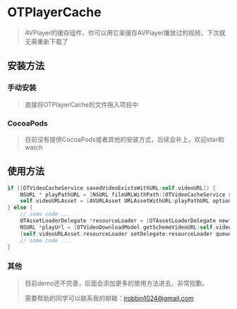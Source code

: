 # OTPlayerCache

> AVPlayer的缓存组件，你可以用它来缓存AVPlayer播放过的视频，下次就无需重新下载了



## 安装方法

### 手动安装

> 直接将OTPlayerCache的文件拖入项目中

### CocoaPods

> 目前没有提供CocoaPods或者其他的安装方式，后续会补上，欢迎star和watch

## 使用方法

```objective-c
if ([OTVideoCacheService savedVideoExistsWithURL:self.videoURL]) {
    NSURL * playPathURL = [NSURL fileURLWithPath:[OTVideoCacheService savedVideoPathWithURL:self.videoURL]];
    self.videoURLAsset = [AVURLAsset URLAssetWithURL:playPathURL options:nil];
} else {
    // some code ...
    OTAssetLoaderDelegate *resourceLoader = [OTAssetLoaderDelegate new];
    NSURL *playUrl = [OTVideoDownloadModel getSchemeVideoURL:self.videoURL];
    [self.videoURLAsset.resourceLoader setDelegate:resourceLoader queue:dispatch_get_main_queue()];
    // some code ...
}
```

### 其他

> 目前demo还不完善，后面会添加更多的使用方法进去，非常抱歉。
>
> 需要帮助的同学可以联系我的邮箱：irobbin1024@gmail.com